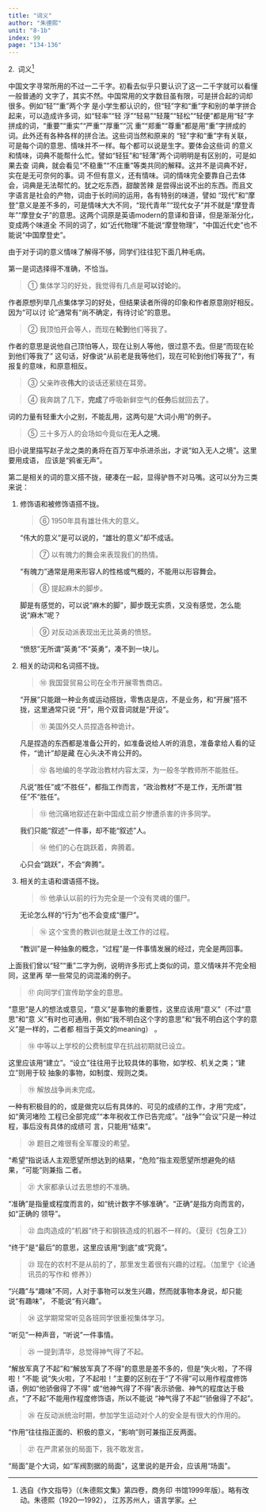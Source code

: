 ```yaml
---
title: "词义"
author: "朱德熙"
unit: "8-1b"
index: 99
page: "134-136"
---
```


2. 词义[^4-a]

中国文字寻常所用的不过一二千字。初看去似乎只要认识了这一二千字就可以看懂一般普通的
文字了，其实不然。中国常用的文字数目虽有限，可是拼合起的词却很多。例如“轻”“重”两个字
是小学生都认识的，但“轻”字和“重”字和别的单字拼合起来，可以造成许多词，如“轻率”“轻
浮”“轻易”“轻蔑”“轻松”“轻便”都是用“轻”字拼成的词，“重要”“重实”“严重”“厚重”“沉
重”“郑重”“尊重”都是用“重”字拼成的词。此外还有各种各样的拼合法。这些词当然和原来的
“轻”字和“重”字有关联，可是每个词的意思、情味并不一样。每个都可以说是生字。要体会这些词
的意义和情味，词典不能帮什么忙。譬如“轻狂”和“轻薄”两个词明明是有区别的，可是如果去查
词典，就会看见“不稳重”“不庄重”等类共同的解释。这并不是词典不好，实在是无可奈何的事。词
不但有意义，还有情味。词的情味完全要靠自己去体会，词典是无法帮忙的。犹之吃东西，甜酸苦辣
是尝得出说不出的东西。而且文字语言是社会的产物，词由于长时间的运用，各有特别的味道，譬如
“现代”和“摩登”意义是差不多的，可是情味大大不同，“现代青年”“现代女子”并不就是“摩登青
年”“摩登女子”的意思。这两个词原是英语modern的意译和音译，但是渐渐分化，变成两个味道全
不同的词了，如“近代物理”不能说“摩登物理”，“中国近代史”也不能说“中国摩登史”。

由于对于词的意义情味了解得不够，同学们往往犯下面几种毛病。

第一是词选择得不准确，不恰当。

> ① 集体学习的好处，我觉得有几点是**可以讨论**的。

作者原想列举几点集体学习的好处，但结果读者所得的印象和作者原意刚好相反。因为“可以讨
论”通常有“尚不确定，有待讨论”的意思。

> ② 我顶怕开会等人，而现在**轮到**他们等我了。

作者的意思是说他自己顶怕等人，现在让别人等他，很过意不去。但是“而现在轮到他们等我了”
这句话，好像说“从前老是我等他们，现在可轮到他们等我了”，有报复的意味，和原意相反。

> ③ 父亲昨夜**伟大**的谈话还萦绕在耳旁。

[^4-a]:  选自《作文指导》（《朱德熙文集》第四卷，商务印
    书馆1999年版）。略有改动。朱德熙（1920—1992），
    江苏苏州人，语言学家。

> ④ 我奔跳了几下，**完成**了呼吸新鲜空气的**任务**后就回去了。

词的力量有轻重大小之别，不能乱用，这两句是“大词小用”的例子。

> ⑤ 三十多万人的会场如今竟似在**无人之境**。

旧小说里描写赵子龙之类的勇将在百万军中杀进杀出，才说“如入无人之境”。这里要用成语，
应该是“鸦雀无声”。

第二是相关的词的意义搭不拢，硬凑在一起，显得驴唇不对马嘴。这可以分为三类来说：

1. 修饰语和被修饰语搭不拢。

    > ⑥ 1950年具有雄壮伟大的意义。

    “伟大的意义”是可以说的，“雄壮的意义”却不成话。

    > ⑦ 以有魄力的舞会来表现我们的热情。

    “有魄力”通常是用来形容人的性格或气概的，不能用以形容舞会。

    > ⑧ 提起麻木的脚步。

    脚是有感觉的，可以说“麻木的脚”，脚步既无实质，又没有感觉，怎么能说“麻木”呢？

    > ⑨ 对反动派表现出无比英勇的愤怒。

    “愤怒”无所谓“英勇”不“英勇”，凑不到一块儿。

2. 相关的动词和名词搭不拢。

    > ⑩ 我国营贸易公司在全市开展零售商店。

    “开展”只能跟一种业务或运动搭拢，零售店是店，不是业务，和“开展”搭不拢，这里通常只说
    “开”，用个双音词就是“开设”。

    > ⑪ 美国外交人员捏造各种诡计。

    凡是捏造的东西都是准备公开的，如准备说给人听的消息，准备拿给人看的证件，“诡计”却是藏
    在心头决不肯公开的。

    > ⑫ 各地编的冬学政治教材内容太深，为一般冬学教师所不能胜任。

    凡说“胜任”或“不胜任”，都指工作而言，“政治教材”不是工作，无所谓“胜任”不“胜任”。

    > ⑬ 他沉痛地叙述在新中国成立前夕惨遭杀害的许多同学。

    我们只能“叙述”一件事，却不能“叙述”人。

    > ⑭ 他们的心在跳跃着，奔腾着。

    心只会“跳跃”，不会“奔腾”。

3. 相关的主语和谓语搭不拢。

    > ⑮ 他承认以前的行为完全是一个没有灵魂的僵尸。

    无论怎么样的“行为”也不会变成“僵尸”。

    > ⑯ 这个宝贵的教训也就是土改工作的过程。

    “教训”是一种抽象的概念，“过程”是一件事情发展的经过，完全是两回事。

上面我们曾以“轻”“重”二字为例，说明许多形式上类似的词，意义情味并不完全相同，这里再
举一些常见的词混淆的例子。

> ⑰ 向同学们宣传助学金的意思。

“意思”是人的想法或意见，“意义”是事物的重要性，这里应该用“意义”（不过“意思”和“意
义”有时也可通用，例如“我不明白这个字的意思”和“我不明白这个字的意义”是一样的，二者都
相当于英文的meaning） 。

> ⑱ 中等以上学校的公费制度早在抗战初期就已设立。

这里应该用“建立”。“设立”往往用于比较具体的事物，如学校、机关之类；“建立”则用于较
抽象的事物，如制度、规则之类。

> ⑲ 解放战争尚未完成。

一种有积极目的的，或是做完以后有具体的、可见的成绩的工作，才用“完成”，如“黄河堵险
工程已全部完成”“本年税收工作已告完成”。“战争”“会议”只是一种过程，事后没有具体的成绩可
言，只能用“结束”。

> ⑳ 题目之难很有全军覆没的希望。

“希望”指说话人主观愿望所想达到的结果，“危险”指主观愿望所想避免的结果，“可能”则兼指
二者。

> ㉑ 大家都承认过去思想的不准确。

“准确”是指量或程度而言的，如“统计数字不够准确”。“正确”是指方向而言的，如“正确的
领导”。

> ㉒ 血肉造成的“机器”终于和钢铁造成的机器不一样的。（夏衍《包身工》）

“终于”是“最后”的意思，这里应该用“到底”或“究竟”。

> ㉓ 现在的农村不是从前的了，那里发生着很有兴趣的过程。（加里宁《论通讯员的写作和
> 修养》）

“兴趣”与“趣味”不同，人对于事物可以发生兴趣，然而就事物本身说，却只能说“有趣味”，
不能说“有兴趣”。

> ㉔ 这学期常常听见各班同学很重视集体学习。

“听见”一种声音，“听说”一件事情。

> ㉕ 一提到清华，总觉得神气得了不起。

“解放军真了不起”和“解放军真了不得”的意思是差不多的，但是“失火啦，了不得啦！”不能
说“失火啦，了不起啦！”主要的区别在于“了不得”可以用作程度修饰语，例如“他骄傲得了不得”
或“他神气得了不得”表示骄傲、神气的程度达于极点，“了不起”不能用作程度修饰语，所以不能说
“神气得了不起”“骄傲得了不起”。

> ㉖ 在反动派统治时期，参加学生运动对个人的安全是有很大的作用的。

“作用”往往指正面的、积极的意义，“影响”则可兼指正反两面。

> ㉗ 在严肃紧张的局面下，我不敢发言。

“局面”是个大词，如“军阀割据的局面”，这里说的是开会，应该用“场面”。
